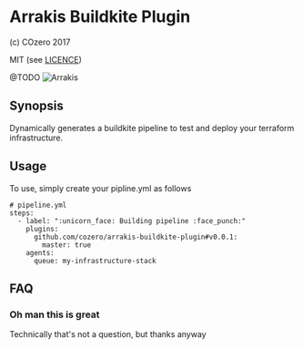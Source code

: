 # Arrakis Buildkite Plugin

(c) COzero 2017

MIT (see [LICENCE](LICENCE))

@TODO
![Arrakis](sandworm.jpg)

## Synopsis

Dynamically generates a buildkite pipeline to test and deploy your terraform infrastructure.

## Usage

To use, simply create your pipline.yml as follows

```
# pipeline.yml
steps:
  - label: ":unicorn_face: Building pipeline :face_punch:"
    plugins:
      github.com/cozero/arrakis-buildkite-plugin#v0.0.1:
        master: true
    agents:
      queue: my-infrastructure-stack
```

## FAQ

### Oh man this is great

Technically that's not a question, but thanks anyway
